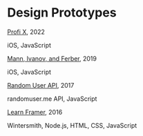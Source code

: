 # Design Prototypes

[Profi X](https://antonkartashov.github.io/profi/machinery), 2022

iOS, JavaScript

[Mann, Ivanov, and Ferber](https://antonkartashov.github.io/mann-ivanov-ferber/animation-01-hard/), 2019

iOS, JavaScript

[Random User API](https://antonkartashov.github.io/randomuserme-api/), 2017

randomuser.me API, JavaScript

[Learn Framer](https://antonkartashov.github.io/learnframer/), 2016

Wintersmith, Node.js, HTML, CSS, JavaScript
